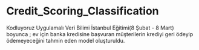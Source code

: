# Credit_Scoring_Classification
Kodluyoruz Uygulamalı Veri Bilimi İstanbul Eğitimi(8 Şubat - 8 Mart) boyunca ; ev için banka kredisine başvuran müşterilerin krediyi geri ödeyip ödemeyeceğini tahmin eden model oluşturuldu.

